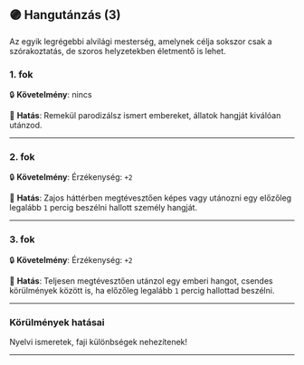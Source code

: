 ## 🟣 Hangutánzás (3)

Az egyik legrégebbi alvilági mesterség, amelynek célja sokszor csak a szórakoztatás, de szoros helyzetekben életmentő is lehet.

### 1. fok

🔒 **Követelmény**: nincs

🌟 **Hatás**: Remekül parodizálsz ismert embereket, állatok hangját kiválóan utánzod.

---
### 2. fok

🔒 **Követelmény**: Érzékenység: `+2`

🌟 **Hatás**: Zajos háttérben megtévesztően képes vagy utánozni egy előzőleg legalább `1` percig beszélni hallott személy hangját.

---
### 3. fok

🔒 **Követelmény**: Érzékenység: `+2`

🌟 **Hatás**: Teljesen megtévesztően utánzol egy emberi hangot, csendes körülmények között is, ha előzőleg legalább `1` percig hallottad beszélni.

---
### Körülmények hatásai

Nyelvi ismeretek, faji különbségek nehezítenek!

---

